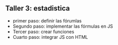 ## Taller 3: estadistica

- primer paso: definir las fórumlas
- Segundo paso: implementar las fórmulas en JS
- Tercer paso: crear funciones
- Cuarto paso: integrar JS con HTML
